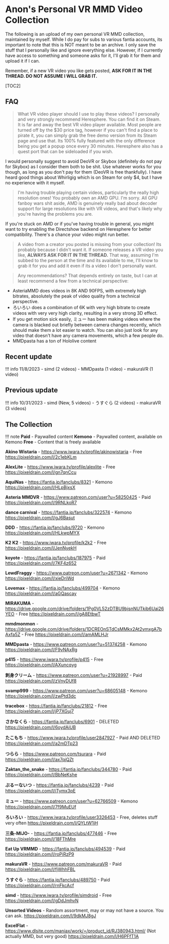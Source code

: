 # Anon's Personal VR MMD Video Collection

The following is an upload of my own personal VR MMD collection, maintained by myself. While I do pay for subs to various fantia accounts, its important to note that this is NOT meant to be an archive. I only save the stuff that I personally like and ignore everything else. However, if I currently have access to something and someone asks for it, I'll grab it for them and upload it if I can.

Remember, if a new VR video you like gets posted, **ASK FOR IT IN THE THREAD. DO NOT ASSUME I WILL GRAB IT.**

[TOC2]

## FAQ

>What VR video player should I use to play these videos?
I personally and very strongly recommend Heresphere. You can find it on Steam. It is far and away the best VR video player available. Most people are turned off by the $30 price tag, however if you can't find a place to pirate it, you can simply grab the free demo version from its Steam page and use that. Its 100% fully featured with the only difference being you get a popup once every 30 minutes. Heresphere also has a quest port that can be sideloaded if you wish.

I would personally suggest to avoid DeoVR or Skybox (definitely do not pay for Skybox) as I consider them both to be shit. Use whatever works for you though, as long as you don't pay for them (DeoVR is free thankfully). I have heard good things about Whirligig which is on Steam for only $4, but I have no experience with it myself.

>I'm having trouble playing certain videos, particularly the really high resolution ones!
You probably own an AMD GPU. I'm sorry. All GPU fanboy wars shit aside, AMD is genuinely really bad about decoder support for large resolutions like with VR videos, and that's likely why you're having the problems you are.

If you're stuck on AMD or if you've having trouble in general, you might want to try enabling the Directshow backend on Heresphere for better compatibility. There's a chance your video might run better.

>A video from a creator you posted is missing from your collection!
Its probably because I didn't want it. If someone releases a VR video you like, **ALWAYS ASK FOR IT IN THE THREAD.** That way, assuming I'm subbed to the person at the time and its available to me, I'll know to grab it for you and add it even if its a video I don't personally want.

>Any recommendations?
That depends entirely on taste, but I can at least recommend a few from a technical perspective:

- AsteriaMMD does videos in 8K AND 90FPS, with extremely high bitrates, absolutely the peak of video quality from a technical perspective.
- ろいろい does a combination of 6K with very high bitrate to create videos with very very high clarity, resulting in a very strong 3D effect.
- If you get motion sick easily, ミュー has been making videos where the camera is blacked out briefly between camera changes recently, which should make them a lot easier to watch. You can also just look for any video that doesn't have any camera movements, which a few people do.
- MMDpasta has a ton of Hololive content

## Recent update 
!!! info
	11/8/2023
	- simd (2 videos)
	- MMDpasta (1 video)
	- makuraVR (1 video)

## Previous update
!!! info 
	10/31/2023
	- simd (New, 5 videos)
	- うすぐら (2 videos)
	- makuraVR (3 videos)

## The Collection

!!! note
	**Paid** - Paywalled content
	**Kemono** - Paywalled content, available on Kemono
	**Free** - Content that is freely available


**Akino Wistaria** - https://www.iwara.tv/profile/akinowistaria - Free
https://pixeldrain.com/l/2c1ebKLm

**AlexLite** - https://www.iwara.tv/profile/alexlite - Free
https://pixeldrain.com/l/gn7qnCcu

**AquiNas** - https://fantia.jp/fanclubs/8321 - Kemono
https://pixeldrain.com/l/HLpBjxsX

**Asteria MMDVR** - https://www.patreon.com/user?u=58250425 - Paid
https://pixeldrain.com/l/9RNLkoR7

**dance carnival** - https://fantia.jp/fanclubs/322574 - Kemono
https://pixeldrain.com/l/gJ6Basut

**DDD** - https://fantia.jp/fanclubs/9720 - Kemono
https://pixeldrain.com/l/HLkwpMYX

**K2 K2** - https://www.iwara.tv/profile/k2k2 - Free
https://pixeldrain.com/l/JenNyekH

**koyote** - https://fantia.jp/fanclubs/187975 - Paid
https://pixeldrain.com/l/7KF4z652

**LewdFraggy** - https://www.patreon.com/user?u=2671342 - Kemono
https://pixeldrain.com/l/xieDriWd

**Lovemax** - https://fantia.jp/fanclubs/499704 - Kemono
https://pixeldrain.com/l/aGQascay

**MIRAKUMA** - https://drive.google.com/drive/folders/1Pg0VL52zDTBU9bjsnNUTkib6Uai26YEO - Free
https://pixeldrain.com/l/gA8EtbwT

**mmdmonmon** - https://drive.google.com/drive/folders/1DCREOnSTdCsMMkx2At2vmxgA7bAxfa5Z - Free
https://pixeldrain.com/l/amAMLHJr

**MMDpasta** - https://www.patreon.com/user?u=51374258 - Kemono
https://pixeldrain.com/l/F9vNAxRg

**p415** - https://www.iwara.tv/profile/p415 - Free
https://pixeldrain.com/l/AXuncqyg

**刺身クリーム** - https://www.patreon.com/user?u=21928997 - Paid
https://pixeldrain.com/l/zVnyDUf8

**svamp999** - https://www.patreon.com/user?u=68605148 - Kemono
https://pixeldrain.com/l/zwPtd3dc

**tracebox** - https://fantia.jp/fanclubs/21812 - Free
https://pixeldrain.com/l/jP7XGuj7

**さかなくら** - https://fantia.jp/fanclubs/6901 - DELETED
https://pixeldrain.com/l/6oydAiUB

**たこもち** - https://www.iwara.tv/profile/user2847927 - Paid AND DELETED
https://pixeldrain.com/l/a2mDTp23

**つらら** - https://www.patreon.com/tsurara - Paid
https://pixeldrain.com/l/ax7qjQZt

**Zaktan_the_snake** - https://fantia.jp/fanclubs/344780 - Paid
https://pixeldrain.com/l/BbNeKshe

**ぶるーないつ** - https://fantia.jp/fanclubs/4239 - Paid
https://pixeldrain.com/l/iTymx3pE

**ミュー** - https://www.patreon.com/user?u=62766509 - Kemono
https://pixeldrain.com/l/7f9MuEUf

**ろいろい** - https://www.iwara.tv/profile/user3326453 - Free, deletes stuff very often
https://pixeldrain.com/l/QYLtW1jH

**三条-MIJO-** - https://fantia.jp/fanclubs/477446 - Free
https://pixeldrain.com/l/18FThMre

**Eat Up VRMMD** - https://fantia.jp/fanclubs/494539 - Paid
https://pixeldrain.com/l/roPiRzP9

**makuraVR** - https://www.patreon.com/makuraVR - Paid
https://pixeldrain.com/l/fjWhhFBL

**うすぐら** - https://fantia.jp/fanclubs/489750 - Paid
https://pixeldrain.com/l/rnFkcAcf

**simd** - https://www.iwara.tv/profile/simdroid - Free
https://pixeldrain.com/l/gDdJmhvN

**Unsorted Videos** - Random assortment, may or may not have a source. You can ask.
https://pixeldrain.com/l/9dkMJ8gJ

**ExcelFlat** - https://www.dlsite.com/maniax/work/=/product_id/RJ380943.html/
(Not actually MMD, but very good)
https://pixeldrain.com/l/H6PFfT1A